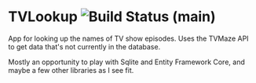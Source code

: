 # TVLookup ![Build Status (main)](https://github.com/Merovech/TvLookup/actions/workflows/dotnet-desktop.yml/badge.svg)

App for looking up the names of TV show episodes.  Uses the TVMaze API to get data that's not currently in the database.

Mostly an opportunity to play with Sqlite and Entity Framework Core, and maybe a few other libraries as I see fit.
